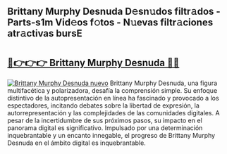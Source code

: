 ## Brittany Murphy Desnuda D𝚎sn𝚞dos filtr𝚊dos - Parts-s1m Vid𝚎os f𝚘tos - N𝚞evas filtr𝚊ciones atr𝚊ctivas bursE

# <h2><a href="http://mb30r8.tromn.icu/?c=Brittany+Murphy+Desnuda">🔗👉👉👉 Brittany Murphy Desnuda 🔗🔗</a></h2>

[![Brittany Murphy Desnuda nuevo](https://i.imgur.com/pEAQMta.gif)](http://mb30r8.tromn.icu/?c=Brittany+Murphy+Desnuda)
Brittany Murphy Desnuda, una figura multifacética y polarizadora, desafía la comprensión simple. Su enfoque distintivo de la autopresentación en línea ha fascinado y provocado a los espectadores, incitando debates sobre la libertad de expresión, la autorrepresentación y las complejidades de las comunidades digitales. A pesar de la incertidumbre de sus próximos pasos, su impacto en el panorama digital es significativo. Impulsado por una determinación inquebrantable y un encanto innegable, el progreso de Brittany Murphy Desnuda en el ámbito digital es inquebrantable.
